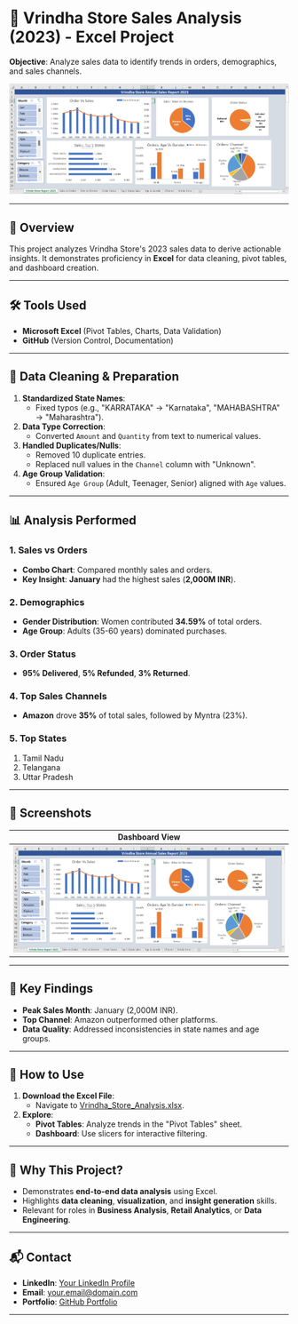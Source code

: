 # 🛒 Vrindha Store Sales Analysis (2023) - Excel Project  
**Objective**: Analyze sales data to identify trends in orders, demographics, and sales channels.  

![Dashboard Preview](./Screenshots/Dashboard.png)  

---

## 📌 **Overview**  
This project analyzes Vrindha Store's 2023 sales data to derive actionable insights. It demonstrates proficiency in **Excel** for data cleaning, pivot tables, and dashboard creation.  

---

## 🛠️ **Tools Used**  
- **Microsoft Excel** (Pivot Tables, Charts, Data Validation)  
- **GitHub** (Version Control, Documentation)  

---

## 🔧 **Data Cleaning & Preparation**  
1. **Standardized State Names**:  
   - Fixed typos (e.g., "KARRATAKA" → "Karnataka", "MAHABASHTRA" → "Maharashtra").  
2. **Data Type Correction**:  
   - Converted `Amount` and `Quantity` from text to numerical values.  
3. **Handled Duplicates/Nulls**:  
   - Removed 10 duplicate entries.  
   - Replaced null values in the `Channel` column with "Unknown".  
4. **Age Group Validation**:  
   - Ensured `Age Group` (Adult, Teenager, Senior) aligned with `Age` values.  

---

## 📊 **Analysis Performed**  
### 1. **Sales vs Orders**  
- **Combo Chart**: Compared monthly sales and orders.  
- **Key Insight**: **January** had the highest sales (**2,000M INR**).  

### 2. **Demographics**  
- **Gender Distribution**: Women contributed **34.59%** of total orders.  
- **Age Group**: Adults (35-60 years) dominated purchases.  

### 3. **Order Status**  
- **95% Delivered**, **5% Refunded**, **3% Returned**.  

### 4. **Top Sales Channels**  
- **Amazon** drove **35%** of total sales, followed by Myntra (23%).  

### 5. **Top States**  
1. Tamil Nadu  
2. Telangana  
3. Uttar Pradesh  

---

## 📸 **Screenshots**  
| Dashboard View |  
|----------------|
| ![Dashboard](./Screenshots/Dashboard.png) |  

---

## 🔑 **Key Findings**  
- **Peak Sales Month**: January (2,000M INR).  
- **Top Channel**: Amazon outperformed other platforms.  
- **Data Quality**: Addressed inconsistencies in state names and age groups.  

---

## 📂 **How to Use**  
1. **Download the Excel File**:  
   - Navigate to [Vrindha_Store_Analysis.xlsx](./Vrindha_Store_Analysis.xlsx).  
2. **Explore**:  
   - **Pivot Tables**: Analyze trends in the "Pivot Tables" sheet.  
   - **Dashboard**: Use slicers for interactive filtering.  

---

## 🌟 **Why This Project?**  
- Demonstrates **end-to-end data analysis** using Excel.  
- Highlights **data cleaning**, **visualization**, and **insight generation** skills.  
- Relevant for roles in **Business Analysis**, **Retail Analytics**, or **Data Engineering**.  

---

## 📬 **Contact**  
- **LinkedIn**: [Your LinkedIn Profile](https://linkedin.com/in/manideepkethe)  
- **Email**: [your.email@domain.com](mailto:manideepkethe@gmail.com)  
- **Portfolio**: [GitHub Portfolio](https://github.com/ManideepKethe/data-analyst-portfolio)  

---